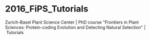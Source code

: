 # 2016_FiPS_Tutorials
Zurich-Basel Plant Science Center | PhD course "Frontiers in Plant Sciences: Protein-coding Evolution and Detecting Natural Selection" | Tutorials
